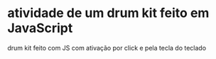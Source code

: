 # atividade de um drum kit feito em JavaScript

drum kit feito com JS com ativação por click e pela tecla do teclado